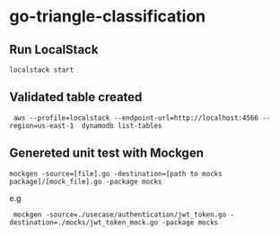 # go-triangle-classification


## Run LocalStack
```
localstack start
```

## Validated table created

```
 aws --profile=localstack --endpoint-url=http://localhost:4566 --region=us-east-1  dynamodb list-tables
```


## Genereted unit test with Mockgen

```
mockgen -source=[file].go -destination=[path to mocks package]/[mock_file].go -package mocks
```
e.g

```
 mockgen -source=./usecase/authentication/jwt_token.go -destination=./mocks/jwt_token_mock.go -package mocks
```
